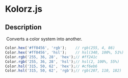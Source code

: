 # Kolorz.js

## Description
​	Converts a color system into another.

```javascript
Color.hex('#ff0456', 'rgb');	// rgb(255, 4, 86)
Color.hex('#ff0456', 'hsl');	// hsl(340, 100%, 51%)
Color.rgb('255, 36, 28', 'hex');// #ff241c
Color.rgb('255, 36, 28', 'hsl');// hsl(2, 100%, 55%)
Color.hsl('315, 50, 62', 'hex');// #cf6eb6
Color.hsl('315, 50, 62', 'rgb');// rgb(207, 110, 182)
```